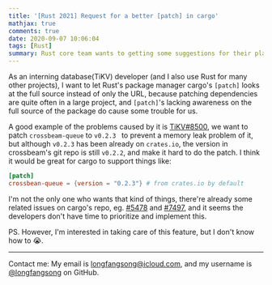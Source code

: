 ```yaml
---
title: '[Rust 2021] Request for a better [patch] in cargo'
mathjax: true
comments: true
date: 2020-09-07 10:06:04
tags: [Rust]
summary: Rust core team wants to getting some suggestions for their plan for Rust 2021, and I have an idea about cargo.
---
```


As an interning database(TiKV) developer (and I also use Rust for many other projects), I want to let Rust's package manager cargo's `[patch]` looks at the full source instead of only the URL, because patching dependencies are quite often in a large project, and `[patch]`'s lacking awareness on the full source of the package do cause some trouble for us.

A good example of the problems caused by it is [TiKV#8500](https://github.com/tikv/tikv/pull/8500#issuecomment-679539438), we want to patch `crossbeam-queue` to `v0.2.3 ` to prevent a memory leak problem of it,  but although `v0.2.3` has been already on `crates.io`, the version in crossbeam's git repo is still `v0.2.2`, and make it hard to do the patch. I think it would be great for cargo to support things like:

```toml
[patch]
crossbean-queue = {version = "0.2.3"} # from crates.io by default
```

I'm not the only one who wants that kind of things, there're already some related issues on cargo's repo, eg. [#5478](https://github.com/rust-lang/cargo/issues/5478) and [#7497](https://github.com/rust-lang/cargo/issues/7497), and it seems the developers don't have time to prioritize and implement this.



PS. However, I'm interested in taking care of this feature, but I don't know how to 😭.

---

Contact me: My email is longfangsong@icloud.com, and my username is [@longfangsong](https://github.com/longfangsong) on GitHub.

